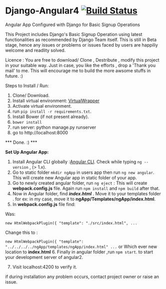 # Django-Angular4        [![Build Status](https://travis-ci.org/deepak1725/basicCrud.svg?branch=develop)](https://travis-ci.org/deepak1725/basicCrud)
Angular App Configured with Django for Basic Signup Operations

This Project includes Django's Basic Signup Operation using latest functionalities as recommended by Django Team itself.
This is still in Beta stage, hence any issues or problems or issues faced by users are happiliy welcome and readlity solved.

Licence : You are free to download/ Clone , Destribute , modify this project in your suitable way.
Just in case, you like the efforts , drop a 'Thank you mail' to me.
This will encourage me to build the more awsome stuffs in future. :)



Steps to Install / Run:

1. Clone/ Download.
2. Install virtual environment: [VirtualWrapper](https://virtualenvwrapper.readthedocs.io/en/latest/install.html)
3. Activate virtual environment.
4. run `pip install -r requirements.txt`.
5. Install Bower (if not present already).
6. `bower install`
7. run server: python manage.py runserver
8. go to http://localhost:8000  

*** Done. :) ***

**Set Up Angular App:**  
  
  1. Install Angular CLI globally :[Angular CLI](https://cli.angular.io/). Check while typing `ng --version` , (> 1.x).
  2. Go to static folder `mkdir ngApp` in users app then run `ng new angular`. This will create new Angular app in static folder of your app.
  3. Go to newly created angular folder, run `ng eject` : This will create **webpack.config.js** file. 
    Again run `npm install` and `npm build` after that.
  4. Now in Angular folder, find **_index.html_** . Move it to your templates folder .
  for ex: in my case, move it to **ngApp/Templates/ngApp/index.html**.
  5. In **webpack.config.js** file find:   
  
  Was:
  
  `new HtmlWebpackPlugin({ "template": "./src/index.html", ...`
      
  Change this to :
  
  `new HtmlWebpackPlugin({ "template": "../../../../ngApp/templates/ngApp/index.html" ...`
  or Which ever new location to **index.html**
  6. Finally in angular folder ,run `npm start`. to start your development server of angular2.
       
7. Visit localhost:4200 to verify it.

if during installation any problem occurs, contact project owner or raise an issue.


